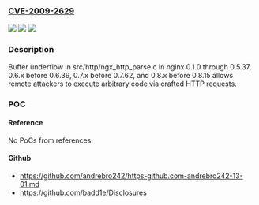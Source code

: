 ### [CVE-2009-2629](https://cve.mitre.org/cgi-bin/cvename.cgi?name=CVE-2009-2629)
![](https://img.shields.io/static/v1?label=Product&message=n%2Fa&color=blue)
![](https://img.shields.io/static/v1?label=Version&message=n%2Fa&color=blue)
![](https://img.shields.io/static/v1?label=Vulnerability&message=n%2Fa&color=brighgreen)

### Description

Buffer underflow in src/http/ngx_http_parse.c in nginx 0.1.0 through 0.5.37, 0.6.x before 0.6.39, 0.7.x before 0.7.62, and 0.8.x before 0.8.15 allows remote attackers to execute arbitrary code via crafted HTTP requests.

### POC

#### Reference
No PoCs from references.

#### Github
- https://github.com/andrebro242/https-github.com-andrebro242-13-01.md
- https://github.com/badd1e/Disclosures

